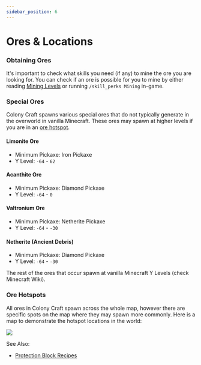 ```yaml
---
sidebar_position: 6
---
```


# Ores & Locations

### Obtaining Ores

It's important to check what skills you need (if any) to mine the ore you are looking for. You can check if an ore is possible for you to mine by either reading [Mining Levels](/docs/skills/mining.md#levels) or running `/skill_perks Mining` in-game.

### Special Ores

Colony Craft spawns various special ores that do not typically generate in the overworld in vanilla Minecraft. These ores may spawn at higher levels if you are in an [ore hotspot](#ore-hotspots).

#### Limonite Ore
- Minimum Pickaxe: Iron Pickaxe
- Y Level: `-64` - `62`

#### Acanthite Ore
- Minimum Pickaxe: Diamond Pickaxe
- Y Level: `-64` - `0`

#### Valtronium Ore
- Minimum Pickaxe: Netherite Pickaxe
- Y Level: `-64` - `-30`

#### Netherite (Ancient Debris)
- Minimum Pickaxe: Diamond Pickaxe
- Y Level: `-64` - `-30`

The rest of the ores that occur spawn at vanilla Minecraft Y Levels (check Minecraft Wiki).

### Ore Hotspots

All ores in Colony Craft spawn across the whole map, however there are specific spots on the map where they may spawn more commonly. Here is a map to demonstrate the hotspot locations in the world:

<img src="/img/ore distribution graph.jpg" />

See Also:

- [Protection Block Recipes](/docs/recipes/protection-blocks.md)

